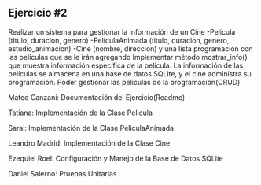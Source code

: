 ## Ejercicio #2
Realizar un sistema para gestionar la información de un Cine
-Pelicula (titulo, duracion, genero) 
-PeliculaAnimada (titulo, duracion, genero, estudio_animacion)
-Cine (nombre, direccion) y una lista programación con las películas que se le irán agregando
Implementar método mostrar_info() que muestra información específica de la película. La información de las películas se almacena en una base de datos SQLite, y el cine administra su programación.
Poder gestionar las peliculas de la programación(CRUD)

Mateo Canzani: Documentación del Ejercicio(Readme)

Tatiana: Implementación de la Clase Pelicula

Sarai: Implementación de la Clase PeliculaAnimada

Leandro Madrid: Implementación de la Clase Cine

Ezequiel Roel: Configuración y Manejo de la Base de Datos SQLite

Daniel Salerno:  Pruebas Unitarias
